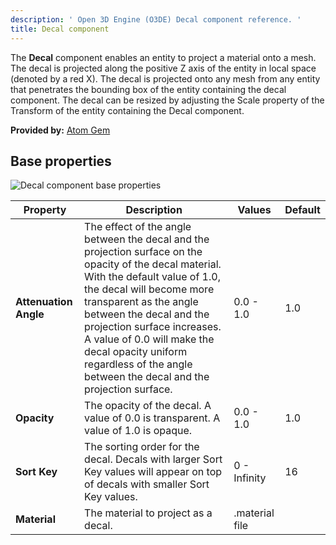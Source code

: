 ```yaml
---
description: ' Open 3D Engine (O3DE) Decal component reference. '
title: Decal component
---
```


The **Decal** component enables an entity to project a material onto a mesh. The decal is projected along the positive Z axis of the entity in local space (denoted by a red X). The decal is projected onto any mesh from any entity that penetrates the bounding box of the entity containing the decal component. The decal can be resized by adjusting the Scale property of the Transform of the entity containing the Decal component.

**Provided by:** [Atom Gem](/docs/user-guide/features/gems/reference/atom)

## Base properties ##

![Decal component base properties](/images/user-guide/features/components/reference/atom/decal-component-ui-01.png)

| Property | Description | Values | Default |
|-|-|-|-|
| **Attenuation Angle** | The effect of the angle between the decal and the projection surface on the opacity of the decal material. With the default value of 1.0, the decal will become more transparent as the angle between the decal and the projection surface increases. A value of 0.0 will make the decal opacity uniform regardless of the angle between the decal and the projection surface. | 0.0 - 1.0 | 1.0 |
| **Opacity** | The opacity of the decal. A value of 0.0 is transparent. A value of 1.0 is opaque. | 0.0 - 1.0 | 1.0 |
| **Sort Key** | The sorting order for the decal. Decals with larger Sort Key values will appear on top of decals with smaller Sort Key values. | 0 - Infinity | 16 |
| **Material** | The material to project as a decal. | .material file |  |
